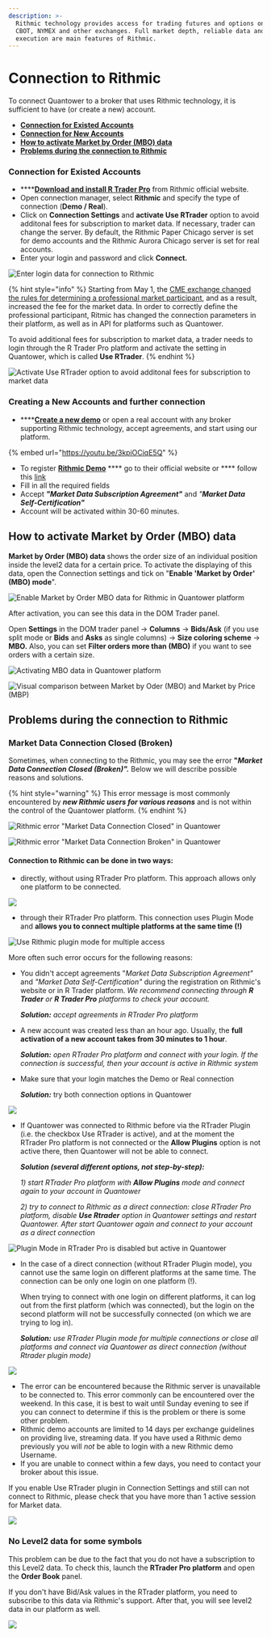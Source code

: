 ```yaml
---
description: >-
  Rithmic technology provides access for trading futures and options on CME,
  CBOT, NYMEX and other exchanges. Full market depth, reliable data and great
  execution are main features of Rithmic.
---
```


# Connection to Rithmic

To connect Quantower to a broker that uses Rithmic technology, it is sufficient to have (or create a new) account.

* ****[**Connection for Existed Accounts**](connection-to-rithmic.md#connection-for-existed-accounts)****
* ****[**Connection for New Accounts**](connection-to-rithmic.md#connection-for-new-accounts)****
* ****[**How to activate Market by Order (MBO) data**](connection-to-rithmic.md#how-to-activate-market-by-order-mbo-data)****
* ****[**Problems during the connection to Rithmic**](connection-to-rithmic.md#problems-during-the-connection-to-rithmic)****

### Connection for Existed Accounts

* ****[**Download and install R Trader Pro**](http://yyy3.rithmic.com/?page\_id=16) from Rithmic official website.
* Open connection manager, select **Rithmic** and specify the type of connection (**Demo / Real**).&#x20;
* Click on **Connection Settings** and **activate Use RTrader** option to avoid additonal fees for subscription to market data. If necessary, trader can change the server. By default, the Rithmic Paper Chicago server is set for demo accounts and the Rithmic Aurora Chicago server is set for real accounts.
* Enter your login and password and click **Connect.**

![Enter login data for connection to Rithmic](../.gitbook/assets/rithmic-connection.png)

{% hint style="info" %}
Starting from May 1, the [CME exchange сhanged the rules for determining a professional market participant](http://yyy3.rithmic.com/?p=1069), and as a result, increased the fee for the market data. In order to correctly define the professional participant, Ritmic has changed the connection parameters in their platform, as well as in API for platforms such as Quantower.

To avoid additional fees for subscription to market data, a trader needs to login through the R Trader Pro platform and activate the setting in Quantower, which is called **Use RTrader**.
{% endhint %}

![Activate Use RTrader option to avoid additonal fees for subscription to market data](../.gitbook/assets/rithmic-plugin.gif)

### Creating a New Accounts and further connection

* ****[**Create a new demo**](https://rithmic.com/demo.html#sign-up) or open a real account with any broker supporting Rithmic technology, accept agreements, and start using our platform.

{% embed url="https://youtu.be/3kpiOCiqE5Q" %}

* To register [**Rithmic Demo**](https://rithmic.com/demo.html#sign-up) **** go to their official website or **** follow this [link](https://rithmic.com/demo.html#sign-up)
* Fill in all the required fields
* Accept _**"Market Data Subscription Agreement"**_ and _"**Market Data Self-Certification"**_
* Account will be activated within 30-60 minutes.

## **How to activate Market by Order (MBO) data**

**Market by Order (MBO) data** shows the order size of an individual position inside the level2 data for a certain price. To activate the displaying of this data, open the Connection settings and tick on "**Enable 'Market by Order' (MBO) mode**".

![Enable Market by Order MBO data for Rithmic in Quantower platform](<../.gitbook/assets/image (354) (1).png>)

After activation, you can see this data in the DOM Trader panel.&#x20;

Open **Settings** in the DOM trader panel -> **Columns** -> **Bids/Ask** (if you use split mode or **Bids** and **Asks** as single columns) -> **Size coloring scheme** -> **MBO.**  Also, you can set **Filter orders more than (MBO)** if you want to see orders with a certain size.

![Activating MBO data in Quantower platform](<../.gitbook/assets/image (353).png>)

![Visual comparison between Market by Oder (MBO) and Market by Price (MBP)](<../.gitbook/assets/MBO vs MBP.png>)

## **Problems during the connection to Rithmic**

### **Market Data Connection Closed (Broken)**

Sometimes, when connecting to the Rithmic, you may see the error **"**_**Market Data Connection Closed (Broken)".**_ Below we will describe possible reasons and solutions.

{% hint style="warning" %}
This error message is most commonly encountered by _**new Rithmic users for various reasons**_ and is not within the control of the Quantower platform.&#x20;
{% endhint %}

![Rithmic error "Market Data Connection Closed" in Quantower](../.gitbook/assets/connections-error-with-rithmic.png)

![Rithmic error "Market Data Connection Broken" in Quantower](<../.gitbook/assets/image (348) (1) (1).png>)

#### Connection to Rithmic can be done in two ways:

* directly, without using RTrader Pro platform. This approach allows only one platform to be connected.

![](<../.gitbook/assets/image (349) (1) (1) (1).png>)

* through their RTrader Pro platform. This connection uses Plugin Mode and **allows you to connect multiple platforms at the same time (!)**

![Use Rithmic plugin mode for multiple access](<../.gitbook/assets/image (352) (1) (1) (1).png>)

More often such error occurs for the following reasons:

*   You didn't accept agreements "_Market Data Subscription Agreement"_ and _"Market Data Self-Certification"_  during the registration on Rithmic's website or in R Trader platform. _We recommend connecting through **R Trader** or **R Trader Pro** platforms to check your account._

    _**Solution:** accept agreements in RTrader Pro platform_
*   A new account was created less than an hour ago. Usually, the **full activation of a new account takes from 30 minutes to 1 hour**.

    _**Solution:**_ _open RTrader Pro platform and connect with your login. If the connection is successful, then your account is active in Rithmic system_
*   Make sure that your login matches the Demo or Real connection&#x20;

    _**Solution:**_ try both connection options in Quantower

![](<../.gitbook/assets/image (355) (1) (1) (1) (1) (1) (1).png>)

*   If Quantower was connected to Rithmic before via the RTrader Plugin (i.e. the checkbox Use RTrader is active), and at the moment the RTrader Pro platform is not connected or the **Allow Plugins** option is not active there, then Quantower will not be able to connect.

    _**Solution (several different options, not step-by-step):**_

    _1) start RTrader Pro platform with **Allow Plugins** mode and connect again to your account in Quantower_

    _2) try to connect to Rithmic as a direct connection: close RTrader Pro platform, disable **Use Rtrader** option in Quantower settings and restart Quantower. After start Quantower again and connect to your account as a direct connection_

![Plugin Mode in RTrader Pro is disabled but active in Quantower](<../.gitbook/assets/image (351) (1) (1).png>)

*   In the case of a direct connection (without RTrader Plugin mode), you cannot use the same login on different platforms at the same time. The connection can be only one login on one platform (!).&#x20;

    When trying to connect with one login on different platforms, it can log out from the first platform (which was connected), but the login on the second platform will not be successfully connected (on which we are trying to log in).

    _**Solution:** use RTrader Plugin mode for multiple connections or close all platforms and connect via Quantower as direct connection (without Rtrader plugin mode)_

![](<../.gitbook/assets/image (345).png>)

* The error can be encountered because the Rithmic server is unavailable to be connected to. This error commonly can be encountered over the weekend. In this case, it is best to wait until Sunday evening to see if you can connect to determine if this is the problem or there is some other problem.
* Rithmic demo accounts are limited to 14 days per exchange guidelines on providing live, streaming data. If you have used a Rithmic demo previously you will _not_ be able to login with a new Rithmic demo Username.
* If you are unable to connect within a few days, you need to contact your broker about this issue.

If you enable Use RTrader plugin in Connection Settings and still can not connect to Rithmic, please check that you have more than 1 active session for Market data.

![](<../.gitbook/assets/image (100).png>)

### No Level2 data for some symbols

This problem can be due to the fact that you do not have a subscription to this Level2 data. To check this, launch the **RTrader Pro platform** and open the **Order Book** panel.

If you don't have Bid/Ask values in the RTrader platform, you need to subscribe to this data via Rithmic's support. After that, you will see level2 data in our platform as well.&#x20;

![](<../.gitbook/assets/image (297).png>)
